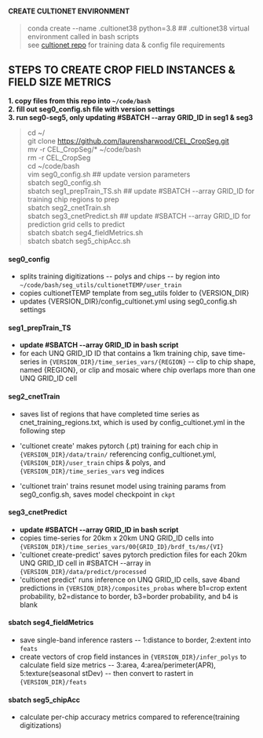 #### CREATE CULTIONET ENVIRONMENT  
> conda create --name .cultionet38 python=3.8  ## .cultionet38 virtual environment called in bash scripts   
see [cultionet repo](https://github.com/jgrss/cultionet) for training data & config file requirements  

## STEPS TO CREATE CROP FIELD INSTANCES & FIELD SIZE METRICS  
<b>1. copy files from this repo into ```~/code/bash```   
2. fill out seg0_config.sh file with version settings   
3. run seg0-seg5, only updating #SBATCH --array GRID_ID in seg1 & seg3   
</b> 

> cd ~/    
> git clone https://github.com/laurensharwood/CEL_CropSeg.git    
> mv -r CEL_CropSeg/* ~/code/bash   
> rm -r CEL_CropSeg    
> cd ~/code/bash   
> vim seg0_config.sh ## update version parameters      
> sbatch seg0_config.sh   
> sbatch seg1_prepTrain_TS.sh ## update #SBATCH --array GRID_ID for training chip regions to prep     
> sbatch seg2_cnetTrain.sh   
> sbatch seg3_cnetPredict.sh ## update #SBATCH --array GRID_ID for prediction grid cells to predict    
> sbatch sbatch seg4_fieldMetrics.sh  
> sbatch sbatch seg5_chipAcc.sh   

 
   
#### <b>seg0_config</b>     
* splits training digitizations -- polys and chips --  by region into ```~/code/bash/seg_utils/cultionetTEMP/user_train```  
* copies cultionetTEMP template from seg_utils folder to {VERSION_DIR}    
* updates {VERSION_DIR}/config_cultionet.yml using seg0_config.sh settings         

#### <b>seg1_prepTrain_TS</b>    
* <b>update #SBATCH --array GRID_ID in bash script</b>       
* for each UNQ GRID_ID ID that contains a 1km training chip, save time-series in ```{VERSION_DIR}/time_series_vars/{REGION}``` -- clip to chip shape, named {REGION}, or clip and mosaic where chip overlaps more than one UNQ GRID_ID cell        

#### <b>seg2_cnetTrain</b>    
* saves list of regions that have completed time series as cnet_training_regions.txt, which is used by config_cultionet.yml in the following step   
* 'cultionet create' makes pytorch (.pt) training for each chip in ```{VERSION_DIR}/data/train/``` referencing config_cultionet.yml, ```{VERSION_DIR}/user_train``` chips & polys, and ```{VERSION_DIR}/time_series_vars``` veg indices 
     
* 'cultionet train' trains resunet model using training params from seg0_config.sh, saves model checkpoint in  ```ckpt```   

#### <b>seg3_cnetPredict</b>     
* <b>update #SBATCH --array GRID_ID in bash script</b>        
* copies time-series for 20km x 20km UNQ GRID_ID cells into ```{VERSION_DIR}/time_series_vars/00{GRID_ID}/brdf_ts/ms/{VI}```       
* 'cultionet create-predict' saves pytorch prediction files for each 20km UNQ GRID_ID cell in #SBATCH --array in ```{VERSION_DIR}/data/predict/processed```   
* 'cultionet predict' runs inference on UNQ GRID_ID cells, save 4band predictions in ```{VERSION_DIR}/composites_probas``` where b1=crop extent probability, b2=distance to border, b3=border probability, and b4 is blank     

#### <b>sbatch seg4_fieldMetrics</b>    
* save single-band inference rasters -- 1:distance to border, 2:extent into ```feats```  
* create vectors of crop field instances in  ```{VERSION_DIR}/infer_polys```   to calculate field size metrics -- 3:area, 4:area/perimeter(APR), 5:texture(seasonal stDev) -- then convert to rastert in ```{VERSION_DIR}/feats```  

#### <b>sbatch seg5_chipAcc</b>    
* calculate per-chip accuracy metrics compared to reference(training digitizations)       
